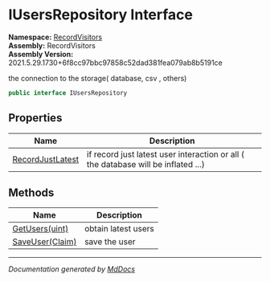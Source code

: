 ﻿<!--  
  <auto-generated>   
    The contents of this file were generated by a tool.  
    Changes to this file may be list if the file is regenerated  
  </auto-generated>   
-->

# IUsersRepository Interface

**Namespace:** [RecordVisitors](../index.md)  
**Assembly:** RecordVisitors  
**Assembly Version:** 2021.5.29.1730+6f8cc97bbc97858c52dad381fea079ab8b5191ce

the connection to the storage( database, csv , others)

```csharp
public interface IUsersRepository
```

## Properties

| Name                                               | Description                                                                        |
| -------------------------------------------------- | ---------------------------------------------------------------------------------- |
| [RecordJustLatest](properties/RecordJustLatest.md) | if record just latest user interaction or all ( the database will be inflated ...) |

## Methods

| Name                                   | Description         |
| -------------------------------------- | ------------------- |
| [GetUsers(uint)](methods/GetUsers.md)  | obtain latest users |
| [SaveUser(Claim)](methods/SaveUser.md) | save the user       |

___

*Documentation generated by [MdDocs](https://github.com/ap0llo/mddocs)*
